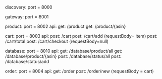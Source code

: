 discovery:
    port = 8000

gateway:
    port = 8001

product:
    port = 8002
    api:
        get: /product
        get: /product/{asin}

cart:
    port = 8003
    api:
        post:  /cart
        post: /cart/add (requestBody= item)
        post:  /cart/total
        post: /cart/checkout (requestBody=null)

database:
    port = 8010
    api:
        get: /database/product/all
        get: /database/product/{asin}
        post: /database/status/all
        post: /database/status/add

order:
    port = 8004
    api:
        get:  /order
        post: /order/new (requestBody = cart)